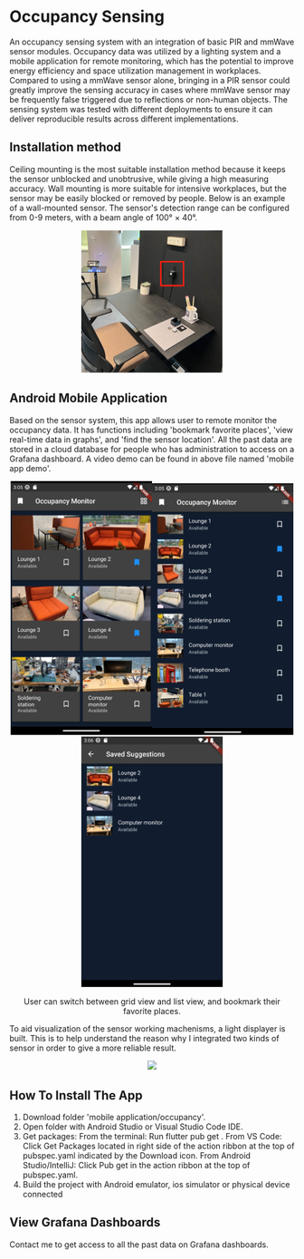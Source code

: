 # Occupancy Sensing
An occupancy sensing system with an integration of basic PIR and mmWave sensor modules. Occupancy data was utilized by a lighting system and a mobile application for remote monitoring, which has the potential to improve energy efficiency and space utilization management in workplaces. Compared to using a mmWave sensor alone, bringing in a PIR sensor could greatly improve the sensing accuracy in cases where mmWave sensor may be frequently false triggered due to reflections or non-human objects. The sensing system was tested with different deployments to ensure it can deliver reproducible results across different implementations. 

## Installation method
Ceiling mounting is the most suitable installation method because it keeps the sensor unblocked and unobtrusive, while giving a high measuring accuracy. Wall mounting is more suitable for intensive workplaces, but the sensor may be easily blocked or removed by people. Below is an example of a wall-mounted sensor. The sensor's detection range can be configured from 0-9 meters, with a beam angle of 100° × 40°.

<p align="center">
<img
src="https://github.com/ucfnnbx/occupancy-sensing/blob/main/readme_images/Exhibition.png" width="250">
</p>
 
## Android Mobile Application
Based on the sensor system, this app allows user to remote monitor the occupancy data. It has functions including 'bookmark favorite places', 'view real-time data in graphs', and 'find the sensor location'. 
All the past data are stored in a cloud database for people who has administration to access on a Grafana dashboard. A video demo can be found in above file named 'mobile app demo'.

<p align="center">
<img
src="https://github.com/ucfnnbx/occupancy-sensing/blob/main/readme_images/Grid_view.png" width="250"><img
src="https://github.com/ucfnnbx/occupancy-sensing/blob/main/readme_images/List_view.png" width="250"><img
src="https://github.com/ucfnnbx/occupancy-sensing/blob/main/readme_images/Bookmarked.png" width="250">
</p>
<p align="center">
User can switch between grid view and list view, and bookmark their favorite places.
</p>

To aid visualization of the sensor working machenisms, a light displayer is built. This is to help understand the reason why I integrated two kinds of sensor in order to give a more reliable result. 

<p align="center">
<img
src="https://github.com/ucfnnbx/occupancy-sensing/blob/main/readme_images/light%20displayer.jpg" width="250">
</p>

## How To Install The App
1. Download folder 'mobile application/occupancy'.
2. Open folder with Android Studio or Visual Studio Code IDE.
3. Get packages: From the terminal: Run flutter pub get . From VS Code: Click Get Packages located in right side of the action ribbon at the top of pubspec.yaml indicated by the Download icon. From Android Studio/IntelliJ: Click Pub get in the action ribbon at the top of pubspec.yaml.
4. Build the project with Android emulator, ios simulator or physical device connected

## View Grafana Dashboards
Contact me to get access to all the past data on Grafana dashboards.


